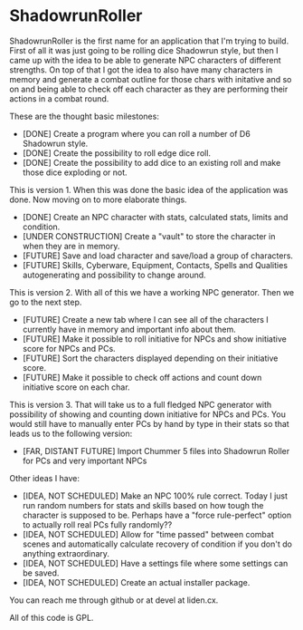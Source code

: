 # ShadowrunRoller

ShadowrunRoller is the first name for an application that I'm trying to build. First of all it was just going
to be rolling dice Shadowrun style, but then I came up with the idea to be able to generate NPC characters of
different strengths. On top of that I got the idea to also have many characters in memory and generate a combat
outline for those chars with initative and so on and being able to check off each character as they are performing
their actions in a combat round.

These are the thought basic milestones:

* [DONE] Create a program where you can roll a number of D6 Shadowrun style.
* [DONE] Create the possibility to roll edge dice roll.
* [DONE] Create the possibility to add dice to an existing roll and make those dice exploding or not.

This is version 1.
When this was done the basic idea of the application was done. Now moving on to more elaborate things.

* [DONE] Create an NPC character with stats, calculated stats, limits and condition.
* [UNDER CONSTRUCTION] Create a "vault" to store the character in when they are in memory.
* [FUTURE] Save and load character and save/load a group of characters.
* [FUTURE] Skills, Cyberware, Equipment, Contacts, Spells and Qualities autogenerating and possibility to change around.

This is version 2.
With all of this we have a working NPC generator. Then we go to the next step.

* [FUTURE] Create a new tab where I can see all of the characters I currently have in memory and important info about them.
* [FUTURE] Make it possible to roll initiative for NPCs and show initiative score for NPCs and PCs.
* [FUTURE] Sort the characters displayed depending on their initiative score.
* [FUTURE] Make it possible to check off actions and count down initiative score on each char.

This is version 3.
That will take us to a full fledged NPC generator with possibility of showing and counting down initiative for NPCs and PCs.
You would still have to manually enter PCs by hand by type in their stats so that leads us to the following version:

* [FAR, DISTANT FUTURE] Import Chummer 5 files into Shadowrun Roller for PCs and very important NPCs

Other ideas I have:
* [IDEA, NOT SCHEDULED] Make an NPC 100% rule correct. Today I just run random numbers for stats and skills based
on how tough the character is supposed to be. Perhaps have a "force rule-perfect" option to actually roll real PCs
fully randomly??
* [IDEA, NOT SCHEDULED] Allow for "time passed" between combat scenes and automatically calculate recovery of
condition if you don't do anything extraordinary.
* [IDEA, NOT SCHEDULED] Have a settings file where some settings can be saved.
* [IDEA, NOT SCHEDULED] Create an actual installer package.

You can reach me through github or at devel at liden.cx.

All of this code is GPL.
